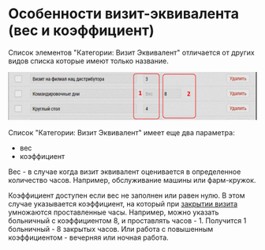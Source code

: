 # Особенности визит-эквивалента (вес и коэффициент)

Список элементов "Категории: Визит Эквивалент" отличается от других видов списка которые имеют только название.

![](../images/database-dict-novisit.png)

Список "Категории: Визит Эквивалент" имеет еще два параметра:

  - вес
  - коэффициент
  
Вес - в случае когда визит эквивалент оценивается в определенное количество часов.
Например, обслуживание машины или фарм-кружок.

Коэффициент доступен если вес не заполнен или равен нулю.
В этом случае указывается коэффициент, на который при [закрытии визита](rep-visits-novisit.html) умножаются проставленные часы.
Например, можно указать больничный с коэффициентом 8, и проставлять часов - 1.
Получится 1 больничный - 8 закрытых часов.
Или работа с повышенным коэффициентом - вечерняя или ночная работа.
